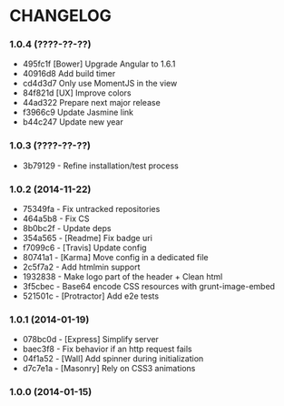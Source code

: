# CHANGELOG

### 1.0.4 (????-??-??)

 * 495fc1f [Bower] Upgrade Angular to 1.6.1
 * 40916d8 Add build timer
 * cd4d3d7 Only use MomentJS in the view
 * 84f821d [UX] Improve colors
 * 44ad322 Prepare next major release
 * f3966c9 Update Jasmine link
 * b44c247 Update new year
 
### 1.0.3 (????-??-??)

 * 3b79129 - Refine installation/test process

### 1.0.2 (2014-11-22)

 * 75349fa - Fix untracked repositories
 * 464a5b8 - Fix CS
 * 8b0bc2f - Update deps
 * 354a565 - [Readme] Fix badge uri
 * f7099c6 - [Travis] Update config
 * 80741a1 - [Karma] Move config in a dedicated file
 * 2c5f7a2 - Add htmlmin support
 * 1932838 - Make logo part of the header + Clean html
 * 3f5cbec - Base64 encode CSS resources with grunt-image-embed
 * 521501c - [Protractor] Add e2e tests

### 1.0.1 (2014-01-19)

 * 078bc0d - [Express] Simplify server
 * baec3f8 - Fix behavior if an http request fails
 * 04f1a52 - [Wall] Add spinner during initialization
 * d7c7e1a - [Masonry] Rely on CSS3 animations

### 1.0.0 (2014-01-15)
